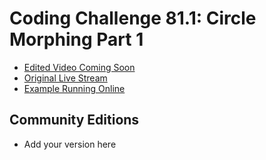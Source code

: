 # Coding Challenge 81.1: Circle Morphing Part 1
* [Edited Video Coming Soon]()
* [Original Live Stream](https://www.youtube.com/watch?v=ldx_J589fcs)
* [Example Running Online](https://codingtrain.github.io/Rainbow-Code/CodingChallenges/CC_81_1_Circle_Morphing_Part_1/)


## Community Editions
- Add your version here
